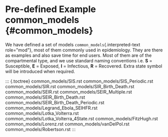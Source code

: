 # Pre-defined Example common_models {#common_models}

We have defined a set of models `common_models`{.interpreted-text
role="mod"}, most of them commonly used in epidemiology. They are there
as examples and also save time for end users. Most of them are of the
compartmental type, and we use standard naming conventions i.e. **S** =
Susceptible, **E** = Exposed, **I** = Infectious, **R** = Recovered.
Extra state symbol will be introduced when required.

::: {.toctree}
common_models/SIS.rst common_models/SIS_Periodic.rst
common_models/SIR.rst common_models/SIR_Birth_Death.rst
common_models/SEIR.rst common_models/SEIR_Multiple.rst
common_models/SEIR_Birth_Death.rst
common_models/SEIR_Birth_Death_Periodic.rst
common_models/Legrand_Ebola_SEIHFR.rst common_models/Lotka_Volterra.rst
common_models/Lotka_Volterra_4State.rst common_models/FitzHugh.rst
common_models/Lorenz.rst common_models/vanDelPol.rst
common_models/Robertson.rst
:::
